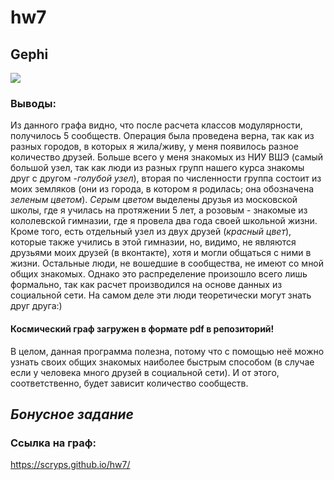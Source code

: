 # hw7
## Gephi
![](https://github.com/scryps/hw7/blob/master/%D0%A1%D0%BD%D0%B8%D0%BC%D0%BE%D0%BA.PNG)
### Выводы: 
Из данного графа видно, что после расчета классов модулярности, получилось 5 сообществ. Операция была проведена верна, так как из разных городов, в которых я жила/живу, у меня появилось разное количество друзей. Больше всего у меня знакомых из НИУ ВШЭ (самый большой узел, так как люди из разных групп нашего курса знакомы друг с другом -*голубой узел*), вторая по численности группа состоит из моих земляков (они из города, в котором я родилась; она обозначена _зеленым цветом_). *Серым цветом* выделены друзья из московской школы, где я училась на протяжении 5 лет, а розовым - знакомые из кололевской гимназии, где я провела два года своей школьной жизни. Кроме того, есть отдельный узел из двух друзей (_красный цвет_), которые также учились в этой гимназии, но, видимо, не являются друзьями моих друзей (в вконтакте), хотя и могли общаться с ними в жизни. Остальные люди, не вошедшие в сообщества, не имеют со мной общих знакомых. Однако это распределение произошло всего лишь формально, так как расчет производился на основе данных из социальной сети. На самом деле эти люди теоретически могут знать друг друга:)   

#### Космический граф загружен в формате pdf в репозиторий! 
В целом, данная программа полезна, потому что с помощью неё можно узнать своих общих знакомых наиболее быстрым способом (в случае если у человека много друзей в социальной сети). И от этого, соответственно, будет зависит количество сообществ. 

## _Бонусное задание_
### Ссылка на граф: 
https://scryps.github.io/hw7/
